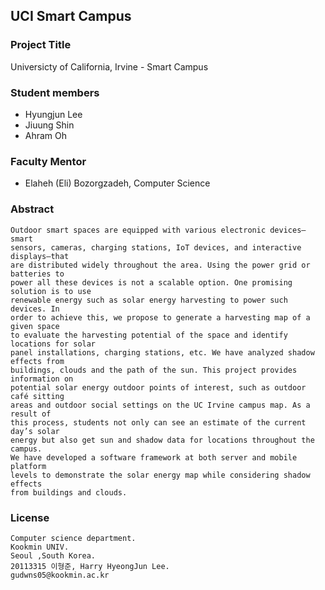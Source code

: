 ## UCI Smart Campus ##

### Project Title ###

Universicty of California, Irvine - Smart Campus

### Student members ###

* Hyungjun Lee  
* Jiuung Shin  
* Ahram Oh

### Faculty Mentor ###

* Elaheh (Eli) Bozorgzadeh, Computer Science

### Abstract ###
	
	Outdoor smart spaces are equipped with various electronic devices—smart
	sensors, cameras, charging stations, IoT devices, and interactive displays—that
	are distributed widely throughout the area. Using the power grid or batteries to
	power all these devices is not a scalable option. One promising solution is to use
	renewable energy such as solar energy harvesting to power such devices. In
	order to achieve this, we propose to generate a harvesting map of a given space
	to evaluate the harvesting potential of the space and identify locations for solar
	panel installations, charging stations, etc. We have analyzed shadow effects from
	buildings, clouds and the path of the sun. This project provides information on
	potential solar energy outdoor points of interest, such as outdoor café sitting
	areas and outdoor social settings on the UC Irvine campus map. As a result of
	this process, students not only can see an estimate of the current day’s solar
	energy but also get sun and shadow data for locations throughout the campus.
	We have developed a software framework at both server and mobile platform
	levels to demonstrate the solar energy map while considering shadow effects
	from buildings and clouds.

### License ###

	Computer science department.  
	Kookmin UNIV.  
	Seoul ,South Korea.  
	20113315 이형준, Harry HyeongJun Lee.  
	gudwns05@kookmin.ac.kr